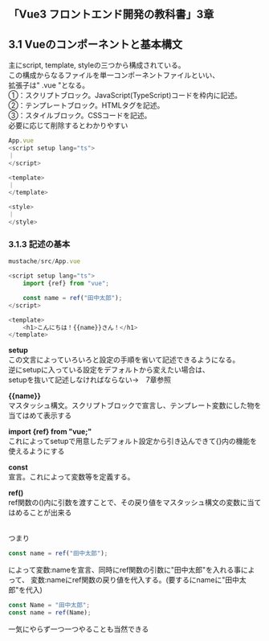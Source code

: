 ## 「Vue3 フロントエンド開発の教科書」3章  
## 3.1 Vueのコンポーネントと基本構文

主にscript, template, styleの三つから構成されている。  
この構成からなるファイルを単一コンポーネントファイルといい、  
拡張子は" .vue "となる。  
①：スクリプトブロック。JavaScript(TypeScript)コードを枠内に記述。  
②：テンプレートブロック。HTMLタグを記述。  
③：スタイルブロック。CSSコードを記述。  
必要に応じて削除するとわかりやすい  

```ts
App.vue
<script setup lang="ts">
｜
</script>

<template>
｜
</template>

<style>
｜
</style>
```

### 3.1.3 記述の基本

```ts
mustache/src/App.vue

<script setup lang="ts">
    import {ref} from "vue";

    const name = ref("田中太郎");
</script>

<template>
    <h1>こんにちは！{{name}}さん！</h1>
</template>
```
**setup**  
この文言によっていろいろと設定の手順を省いて記述できるようになる。  
逆にsetupに入っている設定をデフォルトから変えたい場合は、  
setupを抜いて記述しなければならない→　7章参照  

**{{name}}**  
マスタッシュ構文。スクリプトブロックで宣言し、テンプレート変数にした物を当てはめて表示する  

**import {ref} from "vue;"**  
これによってsetupで用意したデフォルト設定から引き込んできて{}内の機能を使えるようにする  

**const**  
宣言。これによって変数等を定義する。  

**ref()**  
ref関数の()内に引数を渡すことで、その戻り値をマスタッシュ構文の変数に当てはめることが出来る  

<br>
つまり

```ts
const name = ref("田中太郎");
```
によって変数:nameを宣言、同時にref関数の引数に"田中太郎"を入れる事によって、
変数:nameにref関数の戻り値を代入する。(要するにnameに"田中太郎"を代入)  

```ts
const Name = "田中太郎";
const name = ref(Name);
```
一気にやらず一つ一つやることも当然できる
